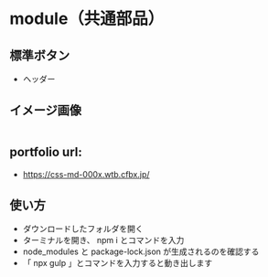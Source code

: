 # module（共通部品）

## 標準ボタン

- ヘッダー

## イメージ画像

<img src="https://css-md-000x.wtb.cfbx.jp/images/md-xxx-00.jpg" alt="" title="" width="">

## portfolio url:

- https://css-md-000x.wtb.cfbx.jp/

## 使い方

- ダウンロードしたフォルダを開く
- ターミナルを開き、 npm i とコマンドを入力
- node_modules と package-lock.json が生成されるのを確認する
- 「 npx gulp 」とコマンドを入力すると動き出します
